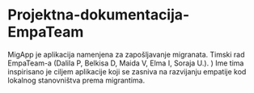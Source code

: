 # Projektna-dokumentacija-EmpaTeam
MigApp je aplikacija namenjena za zapošljavanje migranata. Timski rad EmpaTeam-a (Dalila P, Belkisa D, Maida V, Elma I, Soraja U.). ) Ime tima inspirisano je ciljem aplikacije koji se zasniva na razvijanju empatije kod lokalnog stanovništva prema migrantima.
